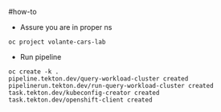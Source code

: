 #how-to

* Assure you are in proper ns

```console
oc project volante-cars-lab
```

* Run pipeline

```console 
oc create -k .
pipeline.tekton.dev/query-workload-cluster created
pipelinerun.tekton.dev/run-query-workload-cluster created
task.tekton.dev/kubeconfig-creator created
task.tekton.dev/openshift-client created
```